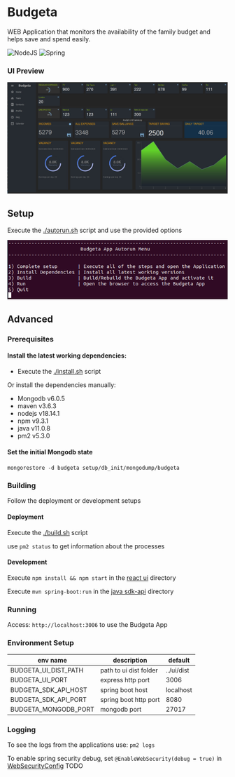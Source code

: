 # Budgeta
WEB Application that monitors the availability of the family budget and helps save and spend easily.

![NodeJS](https://github.com/stlevkov/budgeta/actions/workflows/node.js.yml/badge.svg)  ![Spring](https://github.com/stlevkov/budgeta/actions/workflows/maven.yml/badge.svg)

### UI Preview
![demo image not available](resources/budgeta_demo_preview_unreleased.jpg?raw=true)

## Setup
Execute the [./autorun.sh](./setup/autorun.sh) script and use the provided options

![autorun image not available](resources/autorun.png?raw=true)

## Advanced
### Prerequisites
#### Install the latest working dependencies:

- Execute the [./install.sh](./setup/install.sh) script

Or install the dependencies manually:
- Mongodb v6.0.5
- maven v3.6.3
- nodejs v18.14.1
- npm v9.3.1
- java v11.0.8
- pm2 v5.3.0

#### Set the initial Mongodb state

`mongorestore -d budgeta setup/db_init/mongodump/budgeta`

### Building

Follow the deployment or development setups

#### Deployment
Execute the [./build.sh](./setup/build.sh) script

use `pm2 status` to get information about the processes

#### Development
Execute `npm install && npm start` in the [react ui](./ui/README.md) directory

Execute  `mvn spring-boot:run` in the [java sdk-api](./sdk-api/README.md) directory

### Running
Access:
``` http://localhost:3006 ``` to use the Budgeta App

### Environment Setup

| env name             | description            | default    |
|----------------------|------------------------|------------|
| BUDGETA_UI_DIST_PATH | path to ui dist folder | ../ui/dist |
| BUDGETA_UI_PORT      | express http port      | 3006       |
| BUDGETA_SDK_API_HOST | spring boot host       | localhost  |
| BUDGETA_SDK_API_PORT | spring boot http port  | 8080       |
| BUDGETA_MONGODB_PORT | mongodb port           | 27017      |

### Logging

To see the logs from the applications use: `pm2 logs`

To enable spring security debug, set `@EnableWebSecurity(debug = true)` in [WebSecurityConfig](./sdk-api/src/main/java/com/budgeta/sdk/api/config/WebSecurityConfig.java) 
TODO

